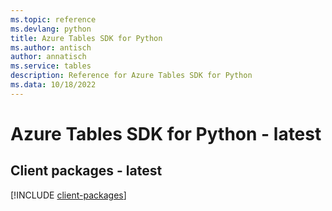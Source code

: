 ```yaml
---
ms.topic: reference
ms.devlang: python
title: Azure Tables SDK for Python
ms.author: antisch
author: annatisch
ms.service: tables
description: Reference for Azure Tables SDK for Python
ms.data: 10/18/2022
---
```

# Azure Tables SDK for Python - latest

## Client packages - latest
[!INCLUDE [client-packages](tables-client-index.md)]